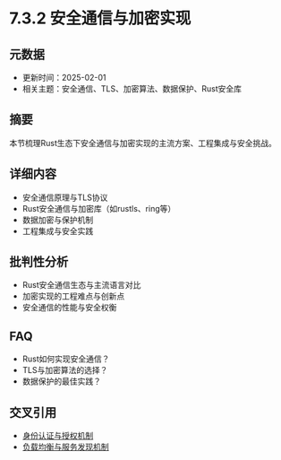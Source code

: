 # 7.3.2 安全通信与加密实现

## 元数据

- 更新时间：2025-02-01
- 相关主题：安全通信、TLS、加密算法、数据保护、Rust安全库

## 摘要

本节梳理Rust生态下安全通信与加密实现的主流方案、工程集成与安全挑战。

## 详细内容

- 安全通信原理与TLS协议
- Rust安全通信与加密库（如rustls、ring等）
- 数据加密与保护机制
- 工程集成与安全实践

## 批判性分析

- Rust安全通信生态与主流语言对比
- 加密实现的工程难点与创新点
- 安全通信的性能与安全权衡

## FAQ

- Rust如何实现安全通信？
- TLS与加密算法的选择？
- 数据保护的最佳实践？

## 交叉引用

- [身份认证与授权机制](./7.3.1_身份认证与授权机制.md)
- [负载均衡与服务发现机制](../06_network_communication/6.3.3_负载均衡与服务发现机制.md)

